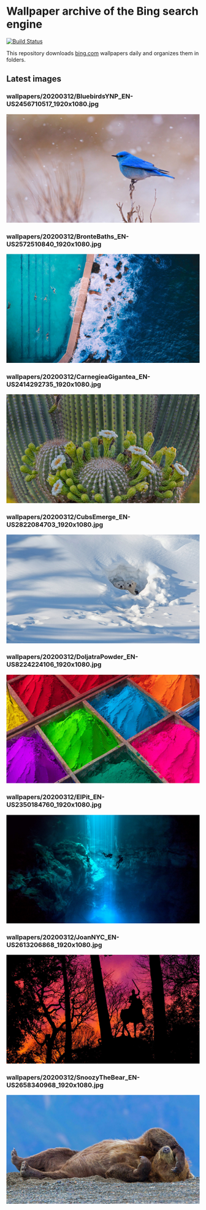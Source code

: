 # Wallpaper archive of the Bing search engine

[![Build Status](https://travis-ci.org/kijart/bing-daily-images-dl.svg?branch=wallpapers)](https://travis-ci.org/kijart/bing-daily-images-dl)

This repository downloads [bing.com](https://www.bing.com) wallpapers daily and organizes them in folders.

## Latest images

<!-- Wallpapers -->

### wallpapers/20200312/BluebirdsYNP_EN-US2456710517_1920x1080.jpg

![wallpapers/20200312/BluebirdsYNP_EN-US2456710517_1920x1080.jpg](wallpapers/20200312/BluebirdsYNP_EN-US2456710517_1920x1080.jpg)

### wallpapers/20200312/BronteBaths_EN-US2572510840_1920x1080.jpg

![wallpapers/20200312/BronteBaths_EN-US2572510840_1920x1080.jpg](wallpapers/20200312/BronteBaths_EN-US2572510840_1920x1080.jpg)

### wallpapers/20200312/CarnegieaGigantea_EN-US2414292735_1920x1080.jpg

![wallpapers/20200312/CarnegieaGigantea_EN-US2414292735_1920x1080.jpg](wallpapers/20200312/CarnegieaGigantea_EN-US2414292735_1920x1080.jpg)

### wallpapers/20200312/CubsEmerge_EN-US2822084703_1920x1080.jpg

![wallpapers/20200312/CubsEmerge_EN-US2822084703_1920x1080.jpg](wallpapers/20200312/CubsEmerge_EN-US2822084703_1920x1080.jpg)

### wallpapers/20200312/DoljatraPowder_EN-US8224224106_1920x1080.jpg

![wallpapers/20200312/DoljatraPowder_EN-US8224224106_1920x1080.jpg](wallpapers/20200312/DoljatraPowder_EN-US8224224106_1920x1080.jpg)

### wallpapers/20200312/ElPit_EN-US2350184760_1920x1080.jpg

![wallpapers/20200312/ElPit_EN-US2350184760_1920x1080.jpg](wallpapers/20200312/ElPit_EN-US2350184760_1920x1080.jpg)

### wallpapers/20200312/JoanNYC_EN-US2613206868_1920x1080.jpg

![wallpapers/20200312/JoanNYC_EN-US2613206868_1920x1080.jpg](wallpapers/20200312/JoanNYC_EN-US2613206868_1920x1080.jpg)

### wallpapers/20200312/SnoozyTheBear_EN-US2658340968_1920x1080.jpg

![wallpapers/20200312/SnoozyTheBear_EN-US2658340968_1920x1080.jpg](wallpapers/20200312/SnoozyTheBear_EN-US2658340968_1920x1080.jpg)

